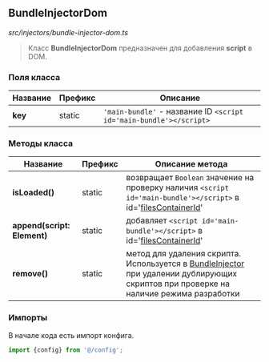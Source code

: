 ## BundleInjectorDom

_src/injectors/bundle-injector-dom.ts_

> Класс **BundleInjectorDom** предназначен для добавления **script** в DOM.

### Поля класса

| Название      | Префикс | Описание                                                           |
|---------------|---------|--------------------------------------------------------------------|
| **key**       | static  | `'main-bundle'` - название ID `<script id='main-bundle'></script>` |

### Методы класса

| Название                    | Префикс | Описание метода                                                                                                                                            |
|-----------------------------|---------|------------------------------------------------------------------------------------------------------------------------------------------------------------|
| **isLoaded()**              | static  | возвращает `Boolean` значение на проверку наличия `<script id='main-bundle'></script>` в id='[filesContainerId](../CONFIG.md)'                             |
| **append(script: Element)** | static  | добавляет `<script id='main-bundle'></script>` в id='[filesContainerId](../CONFIG.md)'                                                                     |
| **remove()**                | static  | метод для удаления скрипта. Используется в [BundleInjector](BUNDLEINJECTOR.md) при удалении дублирующих скриптов при проверке на наличие режима разработки |


### Импорты

В начале кода есть импорт конфига.

```ts
import {config} from '@/config';
```
